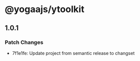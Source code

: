 # @yogaajs/ytoolkit

## 1.0.1

### Patch Changes

- 7f1e1fe: Update project from semantic release to changset
